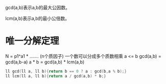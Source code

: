 gcd(a,b)表示a,b的最大公因数。

lcm(a,b)表示a,b的最小公倍数。
# 唯一分解定理
N = p1^a1 * ....... (n个质因子)
一个数可以分成多个质数相乘
		a <= b     gcd(a,b) = gcd(a,b-a)
		 a * b  = gcd(a,b) * lcm(a,b)
```cpp
ll gcd(ll a, ll b){return b == 0 ? a : gcd(b,a % b);}
ll lcm(ll a, ll b){return a / gcd(a,b) * b;}
```